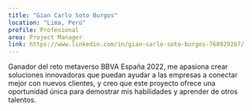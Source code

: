 ```yaml
---
title: "Gian Carlo Soto Burgos"
location: "Lima, Perú"
profile: Profesional
area: Project Manager
link: https://www.linkedin.com/in/gian-carlo-soto-burgos-7689292b7/
---
```


Ganador del reto metaverso BBVA España 2022, me apasiona crear soluciones innovadoras que puedan ayudar a las empresas a conectar mejor con nuevos clientes, y creo que este proyecto ofrece una oportunidad única para demostrar mis habilidades y aprender de otros talentos.
